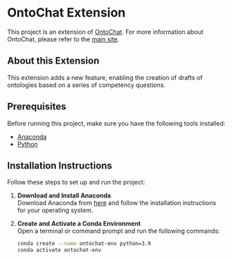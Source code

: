 # OntoChat Extension

This project is an extension of [OntoChat](https://github.com/OntoChat). For more information about OntoChat, please refer to the [main site](https://github.com/OntoChat).

## About this Extension

This extension adds a new feature, enabling the creation of drafts of ontologies based on a series of competency questions.

## Prerequisites

Before running this project, make sure you have the following tools installed:
- [Anaconda](https://www.anaconda.com/products/distribution)
- [Python](https://www.python.org/downloads/)

## Installation Instructions

Follow these steps to set up and run the project:

1. **Download and Install Anaconda**  
   Download Anaconda from [here](https://www.anaconda.com/products/distribution) and follow the installation instructions for your operating system.

2. **Create and Activate a Conda Environment**  
   Open a terminal or command prompt and run the following commands:
   ```bash
   conda create --name ontochat-env python=3.9
   conda activate ontochat-env
